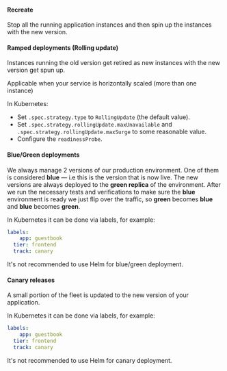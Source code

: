 #### Recreate

Stop all the running application instances and then spin up the instances with the new version.

#### Ramped deployments (Rolling update)

Instances running the old version get retired as new instances with the new version get spun up.

Applicable when your service is horizontally scaled (more than one instance)

In Kubernetes:

- Set `.spec.strategy.type` to `RollingUpdate` (the default value).
- Set `.spec.strategy.rollingUpdate.maxUnavailable` and `.spec.strategy.rollingUpdate.maxSurge` to some reasonable value.
- Configure the `readinessProbe`.

#### Blue/Green deployments

We always manage 2 versions of our production environment. One of them  is considered **blue** — i.e this is the version that is now live. The new versions are always deployed to the **green replica** of the environment. After we run the necessary tests and verifications to make sure the **blue** environment is ready we just flip over the traffic, so **green** becomes **blue** and **blue** becomes **green**.

In Kubernetes it can be done via labels, for example:

```yaml
labels:
	app: guestbook
  tier: frontend
  track: canary
```

It's not recommended to use Helm for blue/green deployment.

#### Canary releases

A small portion of the fleet is updated to the new version of your application.

In Kubernetes it can be done via labels, for example:

```yaml
labels:
	app: guestbook
  tier: frontend
  track: canary
```

It's not recommended to use Helm for canary deployment.